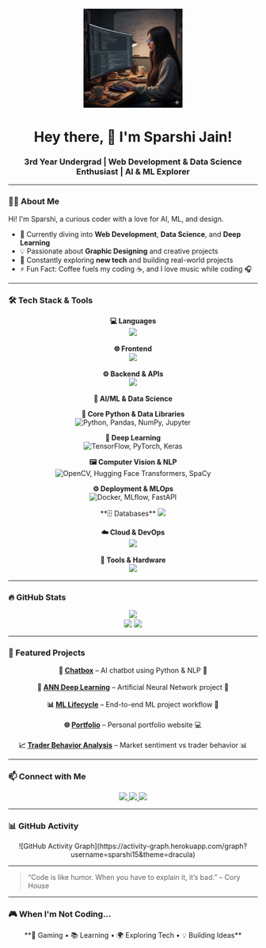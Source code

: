 <!-- Hero / Banner Image -->
<p align="center">
<img src="Gemini_Generated_Image_rqo60srqo60srqo6.png" height="200" alt="Coding Banner"/>
</p>

<h1 align="center">Hey there, 👋 I'm Sparshi Jain!</h1>
<h3 align="center">3rd Year Undergrad | Web Development & Data Science Enthusiast | AI & ML Explorer</h3>

---

### 👩‍💻 About Me
Hi! I'm Sparshi, a curious coder with a love for AI, ML, and design.  
- 🔭 Currently diving into **Web Development**, **Data Science**, and **Deep Learning**  
- 💡 Passionate about **Graphic Designing** and creative projects  
- 🌱 Constantly exploring **new tech** and building real-world projects  
- ⚡ Fun Fact: Coffee fuels my coding ☕, and I love music while coding 🎧  

---

### 🛠 Tech Stack & Tools
<div align="center">

**💻 Languages**  
<img src="https://skillicons.dev/icons?i=python,javascript,typescript,cpp,java,rust,go&theme=dark" />

**🌐 Frontend**  
<img src="https://skillicons.dev/icons?i=html,css,bootstrap,tailwind,react,nextjs,vue,angular,sass&theme=dark" />

**⚙️ Backend & APIs**  
<img src="https://skillicons.dev/icons?i=nodejs,express,django,flask,fastapi,spring,nestjs,graphql&theme=dark" />

**🤖 AI/ML & Data Science**  

<div align="center">

**🧰 Core Python & Data Libraries**  
<img src="https://skillicons.dev/icons?i=python,pandas,numpy,jupyter&theme=dark" alt="Python, Pandas, NumPy, Jupyter" />

**🧠 Deep Learning**  
<img src="https://skillicons.dev/icons?i=tensorflow,pytorch,keras&theme=dark" alt="TensorFlow, PyTorch, Keras" />

**🖼️ Computer Vision & NLP**  
<img src="https://skillicons.dev/icons?i=opencv,transformers,spacy&theme=dark" alt="OpenCV, Hugging Face Transformers, SpaCy" />

**⚙️ Deployment & MLOps**  
<img src="https://skillicons.dev/icons?i=docker,mlflow,fastapi&theme=dark" alt="Docker, MLflow, FastAPI" />

</div>
**🗄️ Databases**  
<img src="https://skillicons.dev/icons?i=postgresql,mysql,mongodb,redis,sqlite&theme=dark" />

**☁️ Cloud & DevOps**  
<img src="https://skillicons.dev/icons?i=aws,gcp,docker,kubernetes,github,git,heroku,terraform,ansible&theme=dark" />

**🔧 Tools & Hardware**  
<img src="https://skillicons.dev/icons?i=vscode,postman,arduino,raspberrypi,linux,figma,canva&theme=dark" />

</div>

---

### 🔥 GitHub Stats
<div align="center">
  <img src="https://streak-stats.demolab.com?user=sparshi15&locale=en&mode=daily&theme=dark&hide_border=false&border_radius=10" height="220" />
</div>

<div align="center">
  <img src="https://github-readme-stats.vercel.app/api?username=sparshi15&show_icons=true&theme=dracula&count_private=true" height="150" />
  <img src="https://github-readme-stats.vercel.app/api/top-langs/?username=sparshi15&layout=compact&theme=dracula&langs_count=5" height="150" />
</div>

---

### 📂 Featured Projects
<div align="center">

**💬 [Chatbox](https://github.com/sparshi15/chatbox)** – AI chatbot using Python & NLP 🤖  
<br>
**🤖 [ANN Deep Learning](https://github.com/sparshi15/DEEP-LEARNING-PROJECT-USING-ANN)** – Artificial Neural Network project 🧠  
<br>
**📊 [ML Lifecycle](https://github.com/sparshi15/step-by-step-project-implementation-with-life-cycle-of-ML-project)** – End-to-end ML project workflow 🚀  
<br>
**🌐 [Portfolio](https://github.com/sparshi15/portfolio)** – Personal portfolio website 💻  
<br>
**📈 [Trader Behavior Analysis](https://github.com/sparshi15/ds_sparshi_jain)** – Market sentiment vs trader behavior 📊  

</div>

---

### 📫 Connect with Me
<div align="center">
  <a href="https://www.linkedin.com/in/sparshi-jain-846090291">
    <img src="https://img.shields.io/badge/LinkedIn-0077B5?style=for-the-badge&logo=linkedin&logoColor=white" />
  </a>
  <a href="mailto:sparshi@example.com">
    <img src="https://img.shields.io/badge/Email-D14836?style=for-the-badge&logo=gmail&logoColor=white" />
  </a>
  <a href="https://github.com/sparshi15">
    <img src="https://img.shields.io/badge/GitHub-181717?style=for-the-badge&logo=github&logoColor=white" />
  </a>
</div>

---

### 📊 GitHub Activity
<div align="center">
![GitHub Activity Graph](https://activity-graph.herokuapp.com/graph?username=sparshi15&theme=dracula)
</div>

---

> “Code is like humor. When you have to explain it, it’s bad.” – Cory House

---

### 🎮 When I'm Not Coding...
<div align="center">
**🎯 Gaming • 📚 Learning • 🌍 Exploring Tech • 💡 Building Ideas**
</div>




